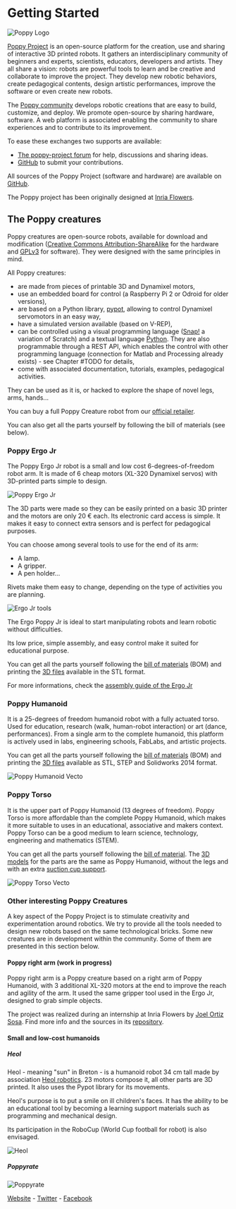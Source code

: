# Getting Started

![Poppy Logo](../img/logo/poppy.png)

[Poppy Project](https://www.poppy-project.org/) is an open-source platform for the creation, use and sharing of interactive 3D printed robots. It gathers an interdisciplinary community of beginners and experts, scientists, educators, developers and artists. They all share a vision: robots are powerful tools to learn and be creative and collaborate to improve the project. They develop new robotic behaviors, create pedagogical contents, design artistic performances, improve the software or even create new robots.

The [Poppy community](https://forum.poppy-project.org/) develops robotic creations that are easy to build, customize, and deploy. We promote open-source by sharing hardware, software. A web platform is associated enabling the community to share experiences and to contribute to its improvement.

To ease these exchanges two supports are available:

- [The poppy-project forum](https://forum.poppy-project.org/) for help, discussions and sharing ideas.
- [GitHub](https://github.com/poppy-project) to submit your contributions.

All sources of the Poppy Project (software and hardware) are available on [GitHub](https://github.com/poppy-project).

The Poppy project has been originally designed at [Inria Flowers](http://www.inria.fr/equipes/flowers/).


## The Poppy creatures

Poppy creatures are open-source robots, available for download and modification ([Creative Commons Attribution-ShareAlike](http://creativecommons.org/licenses/by-sa/4.0/) for the hardware and [GPLv3](http://www.gnu.org/licenses/gpl-3.0.en.html) for software). They were designed with the same principles in mind.

All Poppy creatures:

- are made from pieces of printable 3D and Dynamixel motors,
- use an embedded board for control (a Raspberry Pi 2 or Odroid for older versions),
- are based on a Python library, [pypot](../software-libraries/pypot.md), allowing to control Dynamixel servomotors in an easy way,
- have a simulated version available (based on V-REP),
- can be controlled using a visual programming language ([Snap!](http://snap.berkeley.edu) a variation of Scratch) and a textual language [Python](https://www.python.org). They are also programmable through a REST API, which enables the control with other programming language (connection for Matlab and Processing already exists) - see Chapter #TODO for details,
- come with associated documentation, tutorials, examples, pedagogical activities.

They can be used as it is, or hacked to explore the shape of novel legs, arms, hands...

You can buy a full Poppy Creature robot from our [official retailer](http://www.generationrobots.com/en/279-poppy-opensource-robotics-platform).

You can also get all the parts yourself by following the bill of materials (see below).

### Poppy Ergo Jr

The Poppy Ergo Jr robot is a small and low cost 6-degrees-of-freedom robot arm. It is made of 6 cheap motors (XL-320 Dynamixel servos) with 3D-printed parts simple to design.

![Poppy Ergo Jr](../assembly-guides/ergo-jr/img/vecto.png)

The 3D parts were made so they can be easily printed on a basic 3D printer and the motors are only 20 € each. Its electronic card access is simple. It makes it easy to connect extra sensors and is perfect for pedagogical purposes.

You can choose among several tools to use for the end of its arm:

* A lamp.
* A gripper.
* A pen holder...

Rivets make them easy to change, depending on the type of activities you are planning.

![Ergo Jr tools](../assembly-guides/ergo-jr/img/ergo_tools.gif)

The Ergo Poppy Jr is ideal to start manipulating robots and learn robotic without difficulties.

Its low price, simple assembly, and easy control make it suited for educational purpose.

You can get all the parts yourself following the [bill of materials](https://github.com/poppy-project/poppy-ergo-jr/blob/master/doc/bom.md) (BOM) and printing the [3D files](https://github.com/poppy-project/poppy-ergo-jr/releases/) available in the STL format.

For more informations, check the [assembly guide of the Ergo Jr](../assembly-guides/ergo-jr/README.md)

### Poppy Humanoid

It is a 25-degrees of freedom humanoid robot with a fully actuated torso. Used for education, research (walk, human-robot interaction) or art (dance, performances). From a single arm to the complete humanoid, this platform is actively used in labs, engineering schools, FabLabs, and artistic projects.

You can get all the parts yourself following the [bill of materials](https://github.com/poppy-project/poppy-humanoid/blob/master/hardware/doc/BOM.md) (BOM) and printing the [3D files](https://github.com/poppy-project/poppy-humanoid/releases/tag/hardware_1.0.1/) available as STL, STEP and Solidworks 2014 format.

![Poppy Humanoid Vecto](../img/humanoid/vecto.png)

### Poppy Torso

It is the upper part of Poppy Humanoid (13 degrees of freedom). Poppy Torso is more affordable than the complete Poppy Humanoid, which makes it more suitable to uses in an educational, associative and makers context. Poppy Torso can be a good medium to learn science, technology, engineering and mathematics (STEM).

You can get all the parts yourself following the [bill of material](https://github.com/poppy-project/poppy-torso/blob/master/hardware/doc/BOM.md). The [3D models](https://github.com/poppy-project/poppy-humanoid/releases/tag/hardware_1.0.1/) for the parts are the same as Poppy Humanoid, without the legs and with an extra [suction cup support](https://github.com/poppy-project/robot-support-toolbox/).

![Poppy Torso Vecto](../img/torso/vecto.png)

### Other interesting Poppy Creatures

A key aspect of the Poppy Project is to stimulate creativity and experimentation around robotics. We try to provide all the tools needed to design new robots based on the same technological bricks. Some new creatures are in development within the community. Some of them are presented in this section below.

#### Poppy right arm (work in progress)

Poppy right arm is a Poppy creature based on a right arm of Poppy Humanoid, with 3 additional XL-320 motors at the end to improve the reach and agility of the arm. It used the same gripper tool used in the Ergo Jr, designed to grab simple objects.

<!-- TODO: belle photo de Poppy Right Arm -->

The project was realized during an internship at Inria Flowers by [Joel Ortiz Sosa](https://github.com/joelortizsosa). Find more info and the sources in its [repository](https://github.com/poppy-project/poppy-6dof-right-arm).

#### Small and low-cost humanoids

##### Heol

Heol - meaning "sun" in Breton - is a humanoid robot 34 cm tall made by association [Heol robotics](http://heol.io/). 23 motors compose it, all other parts are 3D printed. It also uses the Pypot library for its movements.

Heol's purpose is to put a smile on ill children's faces. It has the ability to be an educational tool by becoming a learning support materials such as programming and mechanical design.

Its participation in the RoboCup (World Cup football for robot) is also envisaged.


![Heol](../img/heol.jpg)

##### Poppyrate

![Poppyrate](../img/poppyrate.jpg)

[Website](http://www.poppyrate.com/) - [Twitter](https://twitter.com/poppyratproject) - [Facebook](https://www.facebook.com/Poppyrate/)
